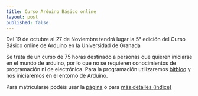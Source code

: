 ```yaml
---
title: Curso Arduino Básico online
layout: post
published: false
---
```


Del 19 de octubre al 27 de Noviembre tendrá lugar la 5ª edición del Curso Básico online de Arduino en la Universidad de Granada 

Se trata de un curso de 75 horas destinado a personas que quieren iniciarse en el mundo de arduino, por lo que no se requieren conocimientos de programación ni de electrónica. Para la programación utilizaremos [bitbloq](http://bitbloq.bq.com) y nos iniciaremos en el entorno de Arduino.

Para matricularse podéis usar la [página](http://cevug.ugr.es/arduino/) o para [más detalles (índice)](http://cursos.elcacharreo.com/cursos/arduino-basico-introduccion-a-la-programacion-en-arduino/)

